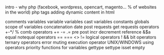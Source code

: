 
intro - why php (facebook, wordpress, opencart, magento... % of websites in the world) php tags adding dynamic content in html

comments
variables
variable variables
cast variables
constants
globals
scope of variables
concatenation
date
post requests
get requests
operators +-*/ %
comb operators += -= .=
pre post incr decrement
reference &$a
equal notequal operators == === <> !=
logical operators ! &&
bit operators
ternary operators
error muting
execution operator UNIX/WINDOWS using operators
priority
functions for variables gettype settype
isset empty
